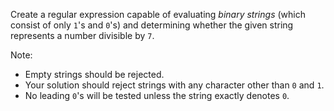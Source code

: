 Create a regular expression capable of evaluating *binary strings* (which consist of only `1`'s and `0`'s) and determining whether the given string represents a number divisible by `7`.

Note:

* Empty strings should be rejected.
* Your solution should reject strings with any character other than `0` and `1`.
* No leading `0`'s will be tested unless the string exactly denotes `0`.